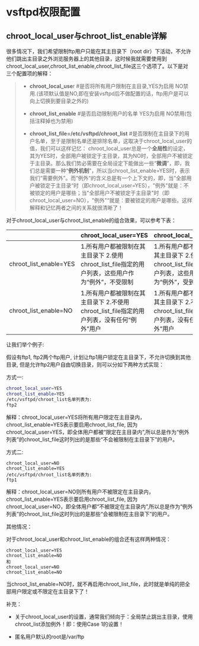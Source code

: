 # vsftpd权限配置

## chroot_local_user与chroot_list_enable详解

很多情况下，我们希望限制ftp用户只能在其主目录下（root dir）下活动，不允许他们跳出主目录之外浏览服务器上的其他目录，这时候我就需要使用到chroot_local_user,chroot_list_enable,chroot_list_file这三个选项了。以下是对三个配置项的解释：

> - **chroot_local_use**r #是否将所有用户限制在主目录,YES为启用 NO禁用.(该项默认值是NO,即在安装vsftpd后不做配置的话，ftp用户是可以向上切换到要目录之外的)
>
> - **chroot_list_enable** #是否启动限制用户的名单 YES为启用 NO禁用(包括注释掉也为禁用)
>
> - **chroot_list_file=/etc/vsftpd/chroot_list** #是否限制在主目录下的用户名单，至于是限制名单还是排除名单，这取决于chroot_local_user的值，我们可以这样记忆： chroot_local_user总是一个**全局性**的设定，其为YES时，全部用户被锁定于主目录，其为NO时，全部用户不被锁定于主目录。那么我们势必需要在全局设定下能做出一些“**微调**”，即，我们总是需要一种“**例外机制**"，所以当chroot_list_enable=YES时，表示我们“需要例外”。而”例外“的含义总是有一个上下文的，即，当”全部用户被锁定于主目录“时（即chroot_local_user=YES），"例外"就是：不被锁定的用户是哪些；当"全部用户不被锁定于主目录"时（即chroot_local_user=NO），"例外"“就是：要被锁定的用户是哪些。这样解释和记忆两者之间的关系就很清晰了！

 对于chroot_local_user与chroot_list_enable的组合效果，可以参考下表：

|                        | chroot_local_user=YES                                        | chroot_local_user=NO                                         |
| ---------------------- | ------------------------------------------------------------ | ------------------------------------------------------------ |
| chroot_list_enable=YES | 1.所有用户都被限制在其主目录下 2.使用chroot_list_file指定的用户列表，这些用户作为“例外”，不受限制 | 1.所有用户都不被限制其主目录下 2.使用chroot_list_file指定的用户列表，这些用户作为“例外”，受到限制 |
| chroot_list_enable=NO  | 1.所有用户都被限制在其主目录下 2.不使用chroot_list_file指定的用户列表，没有任何“例外”用户 | 1.所有用户都不被限制其主目录下 2.不使用chroot_list_file指定的用户列表，没有任何“例外”用户 |


让我们举个例子:

假设有ftp1, ftp2两个ftp用户, 计划让ftp1用户锁定在主目录下，不允许切换到其他目录, 但是允许ftp2用户自由切换目录，则可以分如下两种方式实现：

方式一:

```bash
chroot_local_user=YES
chroot_list_enable=YES
/etc/vsftpd/chroot_list名单列表为:
ftp2
```



解释：chroot_local_user=YES将所有用户限定在主目录内，chroot_list_enable=YES表示要启用chroot_list_file, 因为chroot_local_user=YES，即全体用户都被“限定在主目录内”,所以总是作为“例外列表”的chroot_list_file这时列出的是那些“不会被限制在主目录下”的用户。

方式二:

```shell
chroot_local_user=NO
chroot_list_enable=YES
/etc/vsftpd/chroot_list名单列表为:
ftp1
```

解释：chroot_local_user=NO则所有用户不被限定在主目录内，chroot_list_enable=YES表示要启用chroot_list_file, 因为chroot_local_user=NO，即全体用户都“不被限定在主目录内”,所以总是作为“例外列表”的chroot_list_file这时列出的是那些“会被限制在主目录下”的用户。



其他情况：

对于chroot_local_user和chroot_list_enable的组合还有这样两种情况：

```shell
chroot_local_user=YES
chroot_list_enable=NO
和
chroot_local_user=NO
chroot_list_enable=NO
```

当chroot_list_enable=NO时，就不再启用chroot_list_file，此时就是单纯的把全部用户限定或不限定在主目录下了！



补充：

- 关于chroot_local_user的设置，通常我们倾向于：全局禁止跳出主目录，使用chroot_list添加例外！即：使用Case 1的设置！

- 匿名用户默认的root是/var/ftp